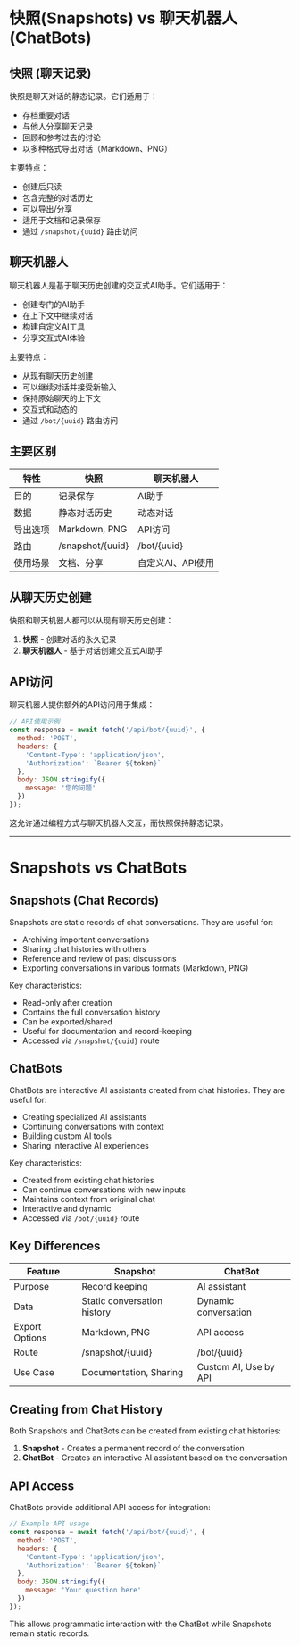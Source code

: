 # 快照(Snapshots) vs 聊天机器人(ChatBots)

## 快照 (聊天记录)

快照是聊天对话的静态记录。它们适用于：

- 存档重要对话
- 与他人分享聊天记录
- 回顾和参考过去的讨论
- 以多种格式导出对话（Markdown、PNG）

主要特点：
- 创建后只读
- 包含完整的对话历史
- 可以导出/分享
- 适用于文档和记录保存
- 通过 `/snapshot/{uuid}` 路由访问

## 聊天机器人

聊天机器人是基于聊天历史创建的交互式AI助手。它们适用于：

- 创建专门的AI助手
- 在上下文中继续对话
- 构建自定义AI工具
- 分享交互式AI体验

主要特点：
- 从现有聊天历史创建
- 可以继续对话并接受新输入
- 保持原始聊天的上下文
- 交互式和动态的
- 通过 `/bot/{uuid}` 路由访问

## 主要区别

| 特性              | 快照                     | 聊天机器人                     |
|------------------|--------------------------|------------------------------|
| 目的              | 记录保存                  | AI助手                       |
| 数据              | 静态对话历史               | 动态对话                      |
| 导出选项          | Markdown, PNG             | API访问                      |
| 路由              | /snapshot/{uuid}          | /bot/{uuid}                  |
| 使用场景          | 文档、分享                 | 自定义AI、API使用              |

## 从聊天历史创建

快照和聊天机器人都可以从现有聊天历史创建：

1. **快照** - 创建对话的永久记录
2. **聊天机器人** - 基于对话创建交互式AI助手

## API访问

聊天机器人提供额外的API访问用于集成：

```javascript
// API使用示例
const response = await fetch('/api/bot/{uuid}', {
  method: 'POST',
  headers: {
    'Content-Type': 'application/json',
    'Authorization': `Bearer ${token}`
  },
  body: JSON.stringify({
    message: '您的问题'
  })
});
```

这允许通过编程方式与聊天机器人交互，而快照保持静态记录。

---

# Snapshots vs ChatBots

## Snapshots (Chat Records)

Snapshots are static records of chat conversations. They are useful for:

- Archiving important conversations
- Sharing chat histories with others
- Reference and review of past discussions
- Exporting conversations in various formats (Markdown, PNG)

Key characteristics:
- Read-only after creation
- Contains the full conversation history
- Can be exported/shared
- Useful for documentation and record-keeping
- Accessed via `/snapshot/{uuid}` route

## ChatBots

ChatBots are interactive AI assistants created from chat histories. They are useful for:

- Creating specialized AI assistants
- Continuing conversations with context
- Building custom AI tools
- Sharing interactive AI experiences

Key characteristics:
- Created from existing chat histories
- Can continue conversations with new inputs
- Maintains context from original chat
- Interactive and dynamic
- Accessed via `/bot/{uuid}` route

## Key Differences

| Feature              | Snapshot                     | ChatBot                     |
|----------------------|------------------------------|-----------------------------|
| Purpose              | Record keeping               | AI assistant                |
| Data                 | Static conversation history  | Dynamic conversation        |
| Export Options       | Markdown, PNG                | API access                  |
| Route                | /snapshot/{uuid}             | /bot/{uuid}                 |
| Use Case             | Documentation, Sharing       | Custom AI, Use by API       |

## Creating from Chat History

Both Snapshots and ChatBots can be created from existing chat histories:

1. **Snapshot** - Creates a permanent record of the conversation
2. **ChatBot** - Creates an interactive AI assistant based on the conversation

## API Access

ChatBots provide additional API access for integration:

```javascript
// Example API usage
const response = await fetch('/api/bot/{uuid}', {
  method: 'POST',
  headers: {
    'Content-Type': 'application/json',
    'Authorization': `Bearer ${token}`
  },
  body: JSON.stringify({
    message: 'Your question here'
  })
});
```

This allows programmatic interaction with the ChatBot while Snapshots remain static records.
